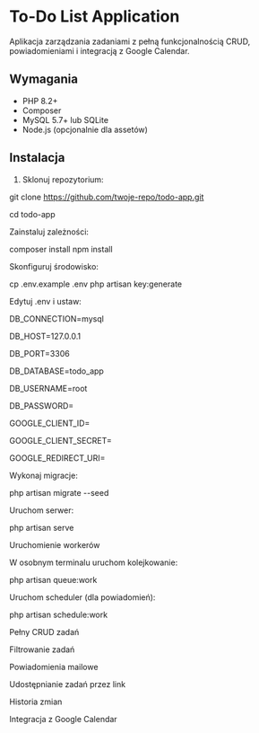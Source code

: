 # To-Do List Application

Aplikacja zarządzania zadaniami z pełną funkcjonalnością CRUD, powiadomieniami i integracją z Google Calendar.

## Wymagania

- PHP 8.2+
- Composer
- MySQL 5.7+ lub SQLite
- Node.js (opcjonalnie dla assetów)

## Instalacja

1. Sklonuj repozytorium:

git clone https://github.com/twoje-repo/todo-app.git

cd todo-app

Zainstaluj zależności:

composer install
npm install

Skonfiguruj środowisko:

cp .env.example .env
php artisan key:generate

Edytuj .env i ustaw:

DB_CONNECTION=mysql

DB_HOST=127.0.0.1

DB_PORT=3306

DB_DATABASE=todo_app

DB_USERNAME=root

DB_PASSWORD=

GOOGLE_CLIENT_ID=

GOOGLE_CLIENT_SECRET=

GOOGLE_REDIRECT_URI=

Wykonaj migracje:

php artisan migrate --seed

Uruchom serwer:

php artisan serve

Uruchomienie workerów

W osobnym terminalu uruchom kolejkowanie:

php artisan queue:work

Uruchom scheduler (dla powiadomień):

php artisan schedule:work

Pełny CRUD zadań

Filtrowanie zadań

Powiadomienia mailowe

Udostępnianie zadań przez link

Historia zmian

Integracja z Google Calendar